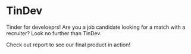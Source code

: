# TinDev
Tinder for develoeprs! Are you a job candidate looking for a match with a recruiter? Look no further than TinDev.

Check out report to see our final product in action!
